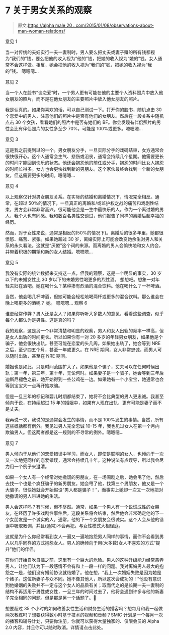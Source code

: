 # 7 关于男女关系的观察

> 原文:[https://alpha male 20 . com/2015/01/08/observations-about-man-woman-relations/](https://alphamale20.com/2015/01/08/observations-regarding-man-woman-relations/)

意见 1

当一对传统的夫妇实行一夫一妻制时，男人要么把丈夫或妻子赚的所有钱都视为“我们的”钱，要么把他的收入视为“他的”钱，把她的收入视为“她的”钱。女人通常不会这样做。相反，她会把他的收入视为“我们的”钱，把她的收入视为“我的”钱。
嗯嗯嗯...

意见 2

当一个人在脸书“谈恋爱”时，一个男人更有可能在他的主要个人资料照片中放入他女朋友的照片，而不是在他女朋友的主要照片中放入他女朋友的照片。

我是认真的。如果你喜欢的话，可以自己测试一下。打开你的脸书，随机点击 30 个恋爱中的男人，注意他们的照片中是否有他们的女朋友。然后在一段关系中随机点击 30 个女孩，看看她们的照片中是否有她们的 BF。你会发现有伴侣照片的男性会比有伴侣照片的女性多至少 70%，可能是 100%或更多。嗯嗯嗯...

意见 3

这是我之前提到过的一个。男女朋友分手，一旦实际分手的戏码结束，女方通常会很快很开心。这个人通常会生气、悲伤或沮丧，通常会持续几个星期。他需要更长的时间才能回到快乐的状态。他还会抱怨他的前任或分手，抱怨的时间比女人抱怨的时间长得多。女方也会更快找到新的男朋友。这个家伙最终会找到一个新的女朋友，但这需要更多的时间。嗯嗯嗯...

意见 4

以上观察仅针对男女朋友关系。在实际的结婚和离婚情况下，情况完全相反。通常，在超过 50%的情况下，一旦真正的离婚和/或监护权之战的痛苦和戏剧性结束，男方会非常非常高兴。很可能他会是一生中最快乐的人。作为一个离过婚的男人，我个人也有同感。我和数百名男性交谈过，他们报告了同样的离婚后超幸福的经历。

然而，对于女性来说，通常是相反的(50%的情况下)。离婚后的很多年里，她都很愤怒、痛苦、紧张。如果她超过 30 岁，离婚实际上可能会改变她余生对男人和关系的永久看法。这就是“厌倦”这个词的来源。而离婚的男人会愉快地和女人约会，并带着积极的期望和新的女人结婚。嗯嗯嗯...

意见 5

我没有实际的统计数据来支持这一点，但我的观察，这是一个明显的事实，30 岁以下的未婚女性比 30 岁以下的未婚男性喝更多的烈性酒。
想想吧。想象一对年轻夫妇在酒吧。她在喝什么？某种掺有烈酒的混合饮料。他在喝什么？一杯啤酒。

当然，他会喝几杯啤酒，但她可能会轻松地喝两杯或更多的混合饮料。那么谁会在晚上喝更多的酒呢？
她。
嗯嗯嗯... 观察 6

谁更经常作弊？男人还是女人？如果你听听大多数人的意见，看看这些调查，似乎每个人都认为是男性。这是真的吗？

我的观察，这是另一个非常清楚和明显的观察，男人和女人出轨的频率一样高，但是女人出轨的时间更长。所以如果你有一对 20 多岁的年轻男女朋友，如果他是个骗子，他会很快出轨。甚至可能在恋爱的头几周。如果她出轨了，她会等到 NRE 之后，至少四五个月，甚至一年或更久。在 NRE 期间，女人非常忠诚，而男人可以随时出轨，甚至在 NRE 期间。

婚姻也是如此，只是时间范围扩大了。如果他是个骗子，丈夫可以在任何时候出轨；第一年，第三年，第十年，无论何时。如果妻子是一个骗子，她会等到三年后迪斯尼褪色之前，她开始得到一些公鸡在一边。如果她有一个小宝宝，她通常也会等到宝宝大一点再开始欺骗。

但是一旦三年的标记和婴儿时期都结束了，她将不会比典型的男人更忠诚。我甚至倾向于说，在持续超过 15 年的婚姻中，如果有人现在出轨，更有可能是妻子而不是丈夫。

我再说一次，我说的是通常会发生的事情，而不是 100%发生的事情。当然，所有这些概括都有例外。我见过男人完全忠诚 10-15 年，我也见过女人在第一个月内欺骗男人。但这两者都是这一规则的不寻常的例外。嗯嗯嗯...

意见 7

男人倾向于从他们的恋爱错误中学习，而女人，即使是聪明的女人，也倾向于一次又一次地犯同样的恋爱错误，通常会持续几十年。这种说法有点误导，所以我会尽力用一个例子来澄清。

如果一个女人有一个经常对她撒谎的男朋友，在一场闹剧之后，她会甩了他，然后去找一个也是个疯狂骗子的新男朋友。她会甩了他，找第三个男朋友，他又是一个大骗子。很快她就会开始假设“男人都是骗子！”，而事实上她却一次又一次地把对她撒谎的男人带进她的生活。

男人会这样吗？有时候，但不尽然。通常，如果一个男人有一个说谎成性的女朋友，在经历了许多戏剧性事件后，这段关系将会结束，然后他会非常确定他的下一个女朋友是一个诚实的人。通常，他的下一个女朋友会很诚实。这个人会从他的错误中吸取教训，并且(通常)不会再犯。与女性模式大相径庭。

这就是为什么你经常看到女人一遍又一遍地抱怨男人同样的事情，而你不会看到男人以几乎同样的方式抱怨女人。男人的确倾向于用(大多数)女人不喜欢的方式“提升”他们的伴侣。

在你们开始自吹自擂之前，这里有一个巨大的危险。男人的这种升级能力经常愚弄男人，让他们认为下一段感情不会有和上一段一样的问题。我对离婚男人最大的抱怨之一是，他们没有婚前协议就结婚了。他在想，“我上一次婚姻失败是因为她是个婊子。这位新妻子与众不同。她不像其他人，所以这次会成功的！”他没有意识到他婚姻的失败并不一定与这个女人的品质有关；取而代之的是长期一夫一妻制的结构不再适用于男性或女性，一旦三年的时间过去了，他将会遇到许多与他的新妻子完全相同的问题。但是那是另一个话题了。🙂

想要超过 35 个小时的如何改善女性生活和财务生活的播客吗？想每月和我一起做两次教练吗？想要获得数小时基于技术的视频和音频？SMIC 计划是一个每月一次的播客和辅导计划，只要你注册，你就可以获得大量独家的、仅限会员的 Alpha 2.0 内容，并且你可以随时取消。详情请点击此处。